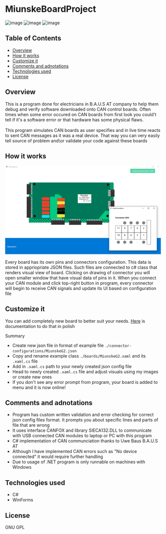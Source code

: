 # MiunskeBoardProject
![image](https://img.shields.io/badge/.NET-512BD4?style=for-the-badge&logo=dotnet&logoColor=white)
![image](https://img.shields.io/badge/C%23-239120?style=for-the-badge&logo=c-sharp&logoColor=white)
![image](https://img.shields.io/badge/Windows-0078D6?style=for-the-badge&logo=windows&logoColor=white)


## Table of Contents
* [Overview](#Overview)
* [How it works](#How-it-works)
* [Customize it](#Customize-it)
* [Comments and adnotations](#Comments-and-adnotations)
* [Technologies used](#Technologies-used)
* [License](#License)



## Overview

This is a program done for electricians in B.A.U.S AT company to help them debug and verify software downloaded onto CAN control boards. Often times when some error occured on CAN boards from first look you could't tell if it's a software error or that hardware has some physical flaws. <br/><br/>
This program simulates CAN boards as user specifies and in live time reacts to sent CAN messages as it was a real device. That way you can very easily tell source of problem and\or validate your code against these boards

## How it works

![GUI](https://github.com/R3VANEK/MiunskeBoardProject/blob/main/example.png)


Every board has its own pins and connectors configuration. This data is stored in appriopriate JSON files. Such files are connected to c# class that renders visual view of board. Clicking on drawing of connector you will open smaller window that have visual data of pins in it. When you connect your CAN module and click top-right button in program, every connector will begin to receive CAN signals and update its UI based on configuration file

## Customize it

You can add completely new board to better suit your needs. [Here](https://github.com/R3VANEK/MiunskeBoardProject/blob/main/instruction.odt) is documentation to do that in polish

Summary
* Create new json file in format of example file ```./connector-configurations/MiunskeG2.json```
* Copy and rename example class ```./boards/MiunskeG2.xaml``` and its ```.xaml.cs``` file
* Add in ```.xaml.cs``` path to your newly created json config file
* Head to newly created ```.xaml.cs``` file and adjust visuals using my images or create new ones
* If you don't see any error prompt from program, your board is added to menu and it is now online!


## Comments and adnotations
* Program has custom written validation and error checking for correct json config files format. It prompts you about specific lines and parts of file that are wrong
* It uses interface CANFOX and library SIECA132.DLL to communicate with USB connected CAN modules to laptop or PC with this program
* C# implementation of CAN communciation thanks to Uwe Baus B.A.U.S AT
* Although I have implemented CAN errors such as "No device connected" it would require further handling
* Due to usage of .NET program is only runnable on machines with Windows

## Technologies used
* C#
* WinForms

## License
GNU GPL
